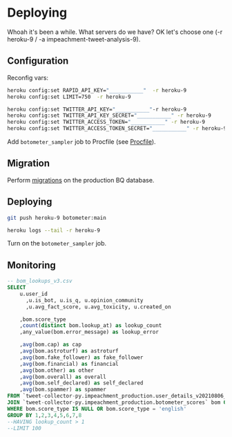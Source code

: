 # Deploying


Whoah it's been a while. What servers do we have? OK let's choose one (-r heroku-9  / -a impeachment-tweet-analysis-9).

## Configuration

Reconfig vars:

```sh
heroku config:set RAPID_API_KEY="___________"  -r heroku-9
heroku config:set LIMIT=750  -r heroku-9

heroku config:set TWITTER_API_KEY="___________"-r heroku-9
heroku config:set TWITTER_API_KEY_SECRET="___________" -r heroku-9
heroku config:set TWITTER_ACCESS_TOKEN="___________" -r heroku-9
heroku config:set TWITTER_ACCESS_TOKEN_SECRET="___________" -r heroku-9
```

Add `botometer_sampler` job to Procfile (see [Procfile](/Procfile)).

## Migration

Perform [migrations](README.md#bq-migrations) on the production BQ database.

## Deploying

```sh
git push heroku-9 botometer:main
```

```sh
heroku logs --tail -r heroku-9
```

Turn on the `botometer_sampler` job.

## Monitoring


```sql
-- bom_lookups_v3.csv
SELECT
    u.user_id
      ,u.is_bot, u.is_q, u.opinion_community
      ,u.avg_fact_score, u.avg_toxicity, u.created_on

    ,bom.score_type
    ,count(distinct bom.lookup_at) as lookup_count
    ,any_value(bom.error_message) as lookup_error

    ,avg(bom.cap) as cap
    ,avg(bom.astroturf) as astroturf
    ,avg(bom.fake_follower) as fake_follower
    ,avg(bom.financial) as financial
    ,avg(bom.other) as other
    ,avg(bom.overall) as overall
    ,avg(bom.self_declared) as self_declared
    ,avg(bom.spammer) as spammer
FROM `tweet-collector-py.impeachment_production.user_details_v20210806_slim` u
JOIN `tweet-collector-py.impeachment_production.botometer_scores` bom ON bom.user_id = u.user_id -- 8683
WHERE bom.score_type IS NULL OR bom.score_type = 'english'
GROUP BY 1,2,3,4,5,6,7,8
--HAVING lookup_count > 1
--LIMIT 100

```
